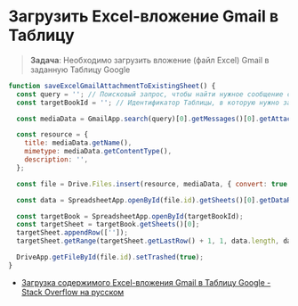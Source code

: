 # Загрузить Excel-вложение Gmail в Таблицу

> **Задача**: Необходимо загрузить вложение (файл Excel) Gmail в заданную Таблицу Google

```js
function saveExcelGmailAttachmentToExistingSheet() {
  const query = ''; // Поисковый запрос, чтобы найти нужное сообщение с вложением
  const targetBookId = ''; // Идентификатор Таблицы, в которую нужно загрузить данные

  const mediaData = GmailApp.search(query)[0].getMessages()[0].getAttachments()[0];

  const resource = {
    title: mediaData.getName(),
    mimetype: mediaData.getContentType(),
    description: '',
  };

  const file = Drive.Files.insert(resource, mediaData, { convert: true });

  const data = SpreadsheetApp.openById(file.id).getSheets()[0].getDataRange().getValues();

  const targetBook = SpreadsheetApp.openById(targetBookId);
  const targetSheet = targetBook.getSheets()[0];
  targetSheet.appendRow(['']);
  targetSheet.getRange(targetSheet.getLastRow() + 1, 1, data.length, data[0].length).setValues(data);

  DriveApp.getFileById(file.id).setTrashed(true);
}
```

- [Загрузка содержимого Excel-вложения Gmail в Таблицу Google - Stack Overflow на русском](https://ru.stackoverflow.com/questions/1492353/Загрузка-содержимого-excel-вложения-gmail-в-Таблицу-google/1492441#1492441)
